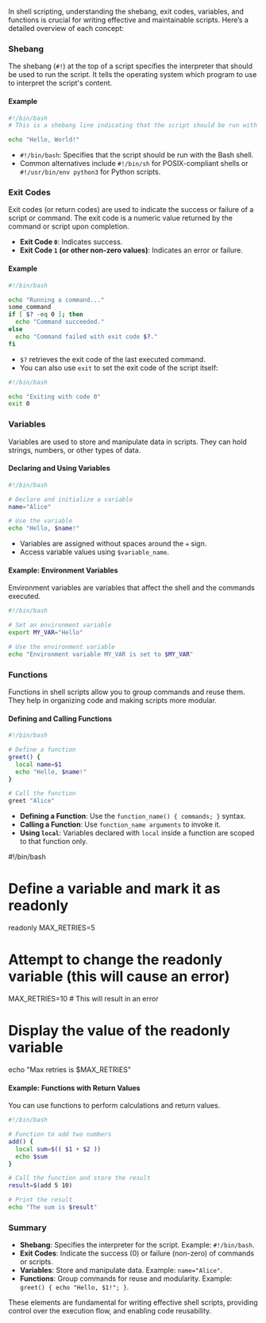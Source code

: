 In shell scripting, understanding the shebang, exit codes, variables, and functions is crucial for writing effective and maintainable scripts. Here’s a detailed overview of each concept:

### Shebang

The shebang (`#!`) at the top of a script specifies the interpreter that should be used to run the script. It tells the operating system which program to use to interpret the script's content.

#### Example

```sh
#!/bin/bash
# This is a shebang line indicating that the script should be run with bash

echo "Hello, World!"
```

- `#!/bin/bash`: Specifies that the script should be run with the Bash shell.
- Common alternatives include `#!/bin/sh` for POSIX-compliant shells or `#!/usr/bin/env python3` for Python scripts.

### Exit Codes

Exit codes (or return codes) are used to indicate the success or failure of a script or command. The exit code is a numeric value returned by the command or script upon completion.

- **Exit Code `0`**: Indicates success.
- **Exit Code `1` (or other non-zero values)**: Indicates an error or failure.

#### Example

```sh
#!/bin/bash

echo "Running a command..."
some_command
if [ $? -eq 0 ]; then
  echo "Command succeeded."
else
  echo "Command failed with exit code $?."
fi
```

- `$?` retrieves the exit code of the last executed command.
- You can also use `exit` to set the exit code of the script itself:

```sh
#!/bin/bash

echo "Exiting with code 0"
exit 0
```

### Variables

Variables are used to store and manipulate data in scripts. They can hold strings, numbers, or other types of data.

#### Declaring and Using Variables

```sh
#!/bin/bash

# Declare and initialize a variable
name="Alice"

# Use the variable
echo "Hello, $name!"
```

- Variables are assigned without spaces around the `=` sign.
- Access variable values using `$variable_name`.

#### Example: Environment Variables

Environment variables are variables that affect the shell and the commands executed.

```sh
#!/bin/bash

# Set an environment variable
export MY_VAR="Hello"

# Use the environment variable
echo "Environment variable MY_VAR is set to $MY_VAR"
```

### Functions

Functions in shell scripts allow you to group commands and reuse them. They help in organizing code and making scripts more modular.

#### Defining and Calling Functions

```sh
#!/bin/bash

# Define a function
greet() {
  local name=$1
  echo "Hello, $name!"
}

# Call the function
greet "Alice"
```

- **Defining a Function**: Use the `function_name() { commands; }` syntax.
- **Calling a Function**: Use `function_name arguments` to invoke it.
- **Using `local`**: Variables declared with `local` inside a function are scoped to that function only.

#!/bin/bash

# Define a variable and mark it as readonly
readonly MAX_RETRIES=5

# Attempt to change the readonly variable (this will cause an error)
MAX_RETRIES=10  # This will result in an error

# Display the value of the readonly variable
echo "Max retries is $MAX_RETRIES"


#### Example: Functions with Return Values

You can use functions to perform calculations and return values.

```sh
#!/bin/bash

# Function to add two numbers
add() {
  local sum=$(( $1 + $2 ))
  echo $sum
}

# Call the function and store the result
result=$(add 5 10)

# Print the result
echo "The sum is $result"
```

### Summary

- **Shebang**: Specifies the interpreter for the script. Example: `#!/bin/bash`.
- **Exit Codes**: Indicate the success (0) or failure (non-zero) of commands or scripts.
- **Variables**: Store and manipulate data. Example: `name="Alice"`.
- **Functions**: Group commands for reuse and modularity. Example: `greet() { echo "Hello, $1!"; }`.

These elements are fundamental for writing effective shell scripts, providing control over the execution flow, and enabling code reusability.
